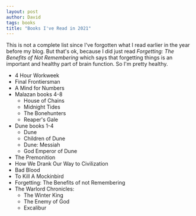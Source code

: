 ```yaml
---
layout: post
author: David
tags: books
title: "Books I've Read in 2021"
---
```


This is not a complete list since I've forgotten what I read earlier in the year before my blog.  But that's ok, because I did just read *Forgetting: The Benefits of Not Remembering* which says that forgetting things is an important and healthy part of brain function.  So I'm pretty healthy.

* 4 Hour Workweek
* Final Frontiersman
* A Mind for Numbers
* Malazan books 4-8
    * House of Chains
    * Midnight Tides
    * The Bonehunters
    * Reaper's Gale
* Dune books 1-4
    * Dune
    * Children of Dune
    * Dune: Messiah
    * God Emperor of Dune
* The Premonition
* How We Drank Our Way to Civilization
* Bad Blood
* To Kill A Mockinbird
* Forgetting: The Benefits of not Remembering
* The Warlord Chronicles:
    * The Winter King
    * The Enemy of God
    * Excalibur